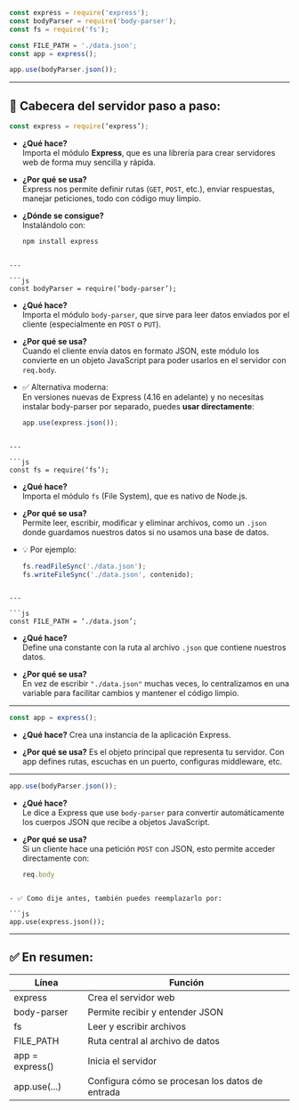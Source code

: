 
```js
const express = require('express');
const bodyParser = require('body-parser');
const fs = require('fs');

const FILE_PATH = './data.json';
const app = express();

app.use(bodyParser.json());
```


---
## **🧱 Cabecera del servidor paso a paso:**

```js
const express = require(‘express’);
```

- **¿Qué hace?**  
	Importa el módulo **Express**, que es una librería para crear servidores web de forma muy sencilla y rápida.

- **¿Por qué se usa?**  
	Express nos permite definir rutas (`GET`, `POST`, etc.), enviar respuestas, manejar peticiones, todo con código muy limpio.

- **¿Dónde se consigue?**  
	Instalándolo con:
  
  ```bash
  npm install express
```

---

```js
const bodyParser = require(‘body-parser’);
```

- **¿Qué hace?**  
	Importa el módulo `body-parser`, que sirve para leer datos enviados por el cliente (especialmente en `POST` o `PUT`).

- **¿Por qué se usa?**  
	Cuando el cliente envía datos en formato JSON, este módulo los convierte en un objeto JavaScript para poder usarlos en el servidor con `req.body`.

- ✅ Alternativa moderna:  
	En versiones nuevas de Express (4.16 en adelante) y no necesitas instalar body-parser por separado, puedes **usar directamente**:

  ```js
  app.use(express.json());
```

---

```js
const fs = require(‘fs’);
```

- **¿Qué hace?**  
	Importa el módulo `fs` (File System), que es nativo de Node.js.

- **¿Por qué se usa?**  
	Permite leer, escribir, modificar y eliminar archivos, como un `.json` donde guardamos nuestros datos si no usamos una base de datos.

- 💡 Por ejemplo:

  ```js
  fs.readFileSync('./data.json');
  fs.writeFileSync('./data.json', contenido);
```

---

```js
const FILE_PATH = ‘./data.json’;
```

- **¿Qué hace?**  
	Define una constante con la ruta al archivo `.json` que contiene nuestros datos.

- **¿Por qué se usa?**  
	En vez de escribir `"./data.json"` muchas veces, lo centralizamos en una variable para facilitar cambios y mantener el código limpio.

---

```js
const app = express();
```

- **¿Qué hace?**
	Crea una instancia de la aplicación Express.

- **¿Por qué se usa?**
    Es el objeto principal que representa tu servidor. Con app defines rutas, escuchas en un puerto, configuras middleware, etc.


---

```js
app.use(bodyParser.json());
```

- **¿Qué hace?**  
	Le dice a Express que use `body-parser` para convertir automáticamente los cuerpos JSON que recibe a objetos JavaScript.

- **¿Por qué se usa?**  
	Si un cliente hace una petición `POST` con JSON, esto permite acceder directamente con:

  ```js
  req.body
```

- ✅ Como dije antes, también puedes reemplazarlo por:

```js
app.use(express.json());
```

  

---

## **✅ En resumen:**

|**Línea**|**Función**|
|---|---|
|express|Crea el servidor web|
|body-parser|Permite recibir y entender JSON|
|fs|Leer y escribir archivos|
|FILE_PATH|Ruta central al archivo de datos|
|app = express()|Inicia el servidor|
|app.use(...)|Configura cómo se procesan los datos de entrada|
